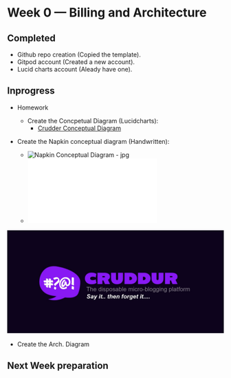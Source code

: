 # Week 0 — Billing and Architecture

## Completed
- Github repo creation (Copied the template).
- Gitpod account (Created a new account).
- Lucid charts account (Aleady have one).


## Inprogress
- Homework
  - Create the Concpetual Diagram (Lucidcharts): 
      - [Crudder Conceptual Diagram](https://lucid.app/lucidchart/f203786a-fc53-4152-8fdb-e3f077c42d55/edit?viewport_loc=-483%2C-88%2C2888%2C1399%2C0_0&invitationId=inv_28446d0f-be13-468f-89dc-60d66cbc159c)
 
 - Create the Napkin conceptual diagram (Handwritten):
    - ![Napkin Conceptual Diagram - jpg](../../_docs/_assets/crudder-week-0/aws-bootcamp-crudder-week0-conceptual-diagram.jpg)
    - ![Napkin Conceptual Diagram - pdf](../_docs/_assets/crudder-week-0/aws-bootcamp-crudder-week0-conceptual-diagram.pdf)

 ![Cruddur Graphic](_docs/assets/cruddur-banner.jpg)
 
 - Create the Arch. Diagram


## Next Week preparation 
